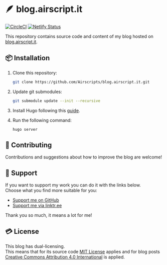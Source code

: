 # 🪶 blog.airscript.it  
[![CircleCI](https://dl.circleci.com/status-badge/img/gh/Airscripts/blog.airscript.it/tree/main.svg?style=svg)](https://dl.circleci.com/status-badge/redirect/gh/Airscripts/blog.airscript.it/tree/main) [![Netlify Status](https://api.netlify.com/api/v1/badges/59826574-7ccb-4c30-a776-942044cf9520/deploy-status?branch=main)](https://app.netlify.com/sites/regal-sunshine-3cc2d8/deploys)  

This repository contains source code and content of my blog hosted on [blog.airscript.it](https://blog.airscript.it).  

## 📦 Installation  
1. Clone this repository: 
    ```bash
    git clone https://github.com/Airscripts/blog.airscript.it.git
    ```

2. Update git submodules:
    ```bash
    git submodule update --init --recursive
    ```
    
3. Install Hugo following this [guide](https://gohugo.io/getting-started/installing/).

4. Run the following command:
    ```bash
    hugo server
    ``` 

## 🤝 Contributing  
Contributions and suggestions about how to improve the blog are welcome!  

## 💚 Support  
If you want to support my work you can do it with the links below.  
Choose what you find more suitable for you:  
- [Support me on GitHub](https://github.com/sponsors/Airscripts)  
- [Support me via linktr.ee](https://linktr.ee/airscript)  

Thank you so much, it means a lot for me!

## 💳 License  
This blog has dual-licensing.  
This means that for its source code [MIT License](https://github.com/Airscripts/blog.airscript.it/blob/main/LICENSE) applies and for blog posts [Creative Commons Attribution 4.0 International](https://github.com/Airscripts/blog.airscript.it/tree/main/content/LICENSE) is applied.  